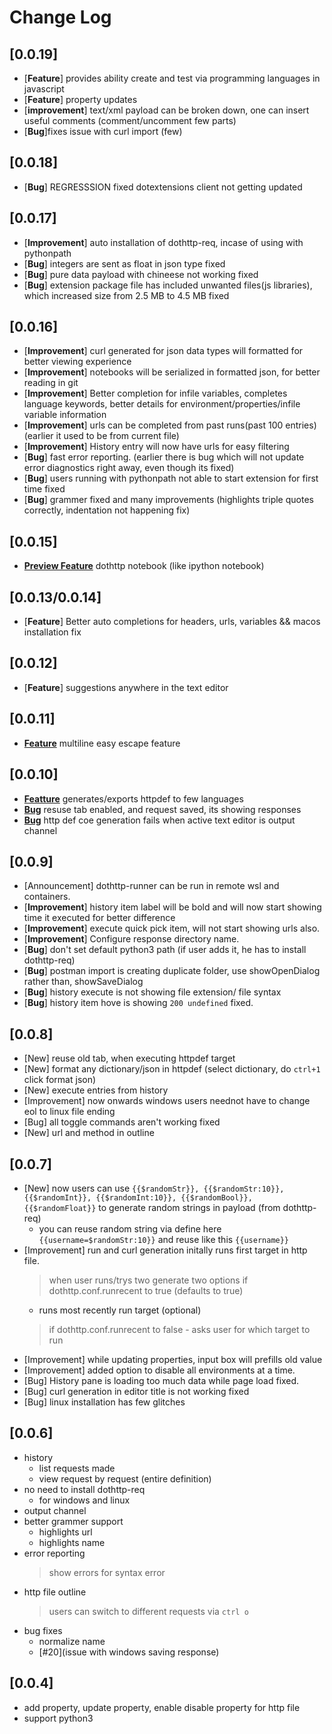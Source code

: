 # Change Log

## [0.0.19]
- [**Feature**] provides ability create and test via programming languages in javascript
- [**Feature**] property updates
- [**improvement**] text/xml payload can be broken down, one can insert useful comments (comment/uncomment few parts)
- [**Bug**]fixes issue with curl import (few)

## [0.0.18]
- [**Bug**] REGRESSSION fixed dotextensions client not getting updated

## [0.0.17]
- [**Improvement**] auto installation of dothttp-req, incase of using with pythonpath
- [**Bug**] integers are sent as float in json type fixed
- [**Bug**] pure data payload with chineese not working fixed
- [**Bug**] extension package file has included unwanted files(js libraries), which increased size from 2.5 MB to 4.5 MB fixed

## [0.0.16]
- [**Improvement**] curl generated for json data types will formatted for better viewing experience
- [**Improvement**] notebooks will be serialized in formatted json, for better reading in git
- [**Improvement**] Better completion for infile variables, completes language keywords, better details for environment/properties/infile variable information
- [**Improvement**] urls can be completed from past runs(past 100 entries) (earlier it used to be from current file)
- [**Improvement**] History entry will now have urls for easy filtering
- [**Bug**] fast error reporting. (earlier there is bug which will not update error diagnostics right away, even though its fixed)
- [**Bug**] users running with pythonpath not able to start extension for first time fixed
- [**Bug**] grammer fixed and many improvements (highlights triple quotes correctly, indentation not happening fix)


## [0.0.15]
- [**Preview Feature**](https://github.com/cedric05/dothttp-runner/pull/60) dothttp notebook (like ipython notebook)


## [0.0.13/0.0.14]
- [**Feature**] Better auto completions for headers, urls, variables && macos installation fix


## [0.0.12]
- [**Feature**] suggestions anywhere in the text editor


## [0.0.11]
- [**Feature**](https://github.com/cedric05/dothttp-runner/issues/47) multiline easy escape feature


## [0.0.10]
- [**Featture**](https://github.com/cedric05/dothttp-runner/issues/41) generates/exports httpdef to few languages
- [**Bug**](https://github.com/cedric05/dothttp-runner/issues/43) resuse tab enabled, and request saved, its showing responses
- [**Bug**](https://github.com/cedric05/dothttp-runner/issues/43) http def coe generation fails when active text editor is output channel


## [0.0.9]
- [Announcement] dothttp-runner can be run in remote wsl and containers.
- [**Improvement**] history item label will be bold and will now start showing time it executed for better difference
- [**Improvement**] execute quick pick item, will not start showing urls also.
- [**Improvement**] Configure response directory name.
- [**Bug**] don't set default python3 path (if user adds it, he has to install dothttp-req)
- [**Bug**] postman import is creating duplicate folder, use showOpenDialog rather than, showSaveDialog
- [**Bug**] history execute is not showing file extension/ file syntax
- [**Bug**] history item hove is showing `200 undefined` fixed.

## [0.0.8]
- [New] reuse old tab, when executing httpdef target
- [New] format any dictionary/json in httpdef (select dictionary, do `ctrl+1` click format json)
- [New] execute entries from history
- [Improvement] now onwards windows users neednot have to change eol to linux file ending
- [Bug] all toggle commands aren't working fixed
- [New] url and method in outline

## [0.0.7]
- [New] now users can use `{{$randomStr}}, {{$randomStr:10}}, {{$randomInt}}, {{$randomInt:10}}, {{$randomBool}}, {{$randomFloat}}` to generate random strings in payload (from dothttp-req)
  - you can reuse random string via define here `{{username=$randomStr:10}}` and reuse like this `{{username}}`
- [Improvement] run and curl generation initally runs first target in http file. 
    >when user runs/trys two generate two options
    >if dothttp.conf.runrecent  to true (defaults to true)
     - runs most recently run target (optional)
    >if dothttp.conf.runrecent  to false
      - asks user for which target to run
- [Improvement] while updating properties, input box will prefills old value
- [Improvement] added option to disable all environments at a time.
- [Bug] History pane is loading too much data while page load fixed.
- [Bug] curl generation in editor title is not working fixed
- [Bug] linux installation has few glitches 


## [0.0.6]

- history
  - list requests made
  - view request by request (entire definition)
- no need to install dothttp-req
  - for windows and linux
- output channel
- better grammer support
  - highlights url
  - highlights name
- error reporting
    > show errors for syntax error
- http file outline
    > users can switch to different requests via `ctrl o`
- bug fixes
  - normalize name 
  - [#20](issue with windows saving response)

## [0.0.4]

- add property, update property, enable disable property for http file
- support python3

